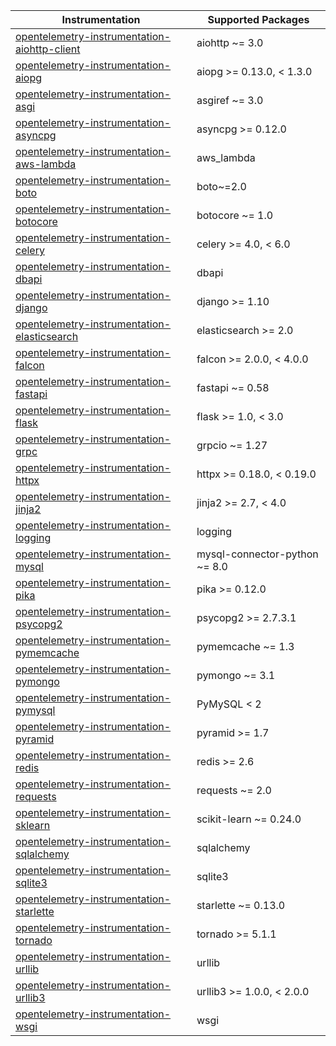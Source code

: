 
| Instrumentation | Supported Packages |
| --------------- | ------------------ |
| [opentelemetry-instrumentation-aiohttp-client](./opentelemetry-instrumentation-aiohttp-client) | aiohttp ~= 3.0 |
| [opentelemetry-instrumentation-aiopg](./opentelemetry-instrumentation-aiopg) | aiopg >= 0.13.0, < 1.3.0 |
| [opentelemetry-instrumentation-asgi](./opentelemetry-instrumentation-asgi) | asgiref ~= 3.0 |
| [opentelemetry-instrumentation-asyncpg](./opentelemetry-instrumentation-asyncpg) | asyncpg >= 0.12.0 |
| [opentelemetry-instrumentation-aws-lambda](./opentelemetry-instrumentation-aws-lambda) | aws_lambda |
| [opentelemetry-instrumentation-boto](./opentelemetry-instrumentation-boto) | boto~=2.0 |
| [opentelemetry-instrumentation-botocore](./opentelemetry-instrumentation-botocore) | botocore ~= 1.0 |
| [opentelemetry-instrumentation-celery](./opentelemetry-instrumentation-celery) | celery >= 4.0, < 6.0 |
| [opentelemetry-instrumentation-dbapi](./opentelemetry-instrumentation-dbapi) | dbapi |
| [opentelemetry-instrumentation-django](./opentelemetry-instrumentation-django) | django >= 1.10 |
| [opentelemetry-instrumentation-elasticsearch](./opentelemetry-instrumentation-elasticsearch) | elasticsearch >= 2.0 |
| [opentelemetry-instrumentation-falcon](./opentelemetry-instrumentation-falcon) | falcon >= 2.0.0, < 4.0.0 |
| [opentelemetry-instrumentation-fastapi](./opentelemetry-instrumentation-fastapi) | fastapi ~= 0.58 |
| [opentelemetry-instrumentation-flask](./opentelemetry-instrumentation-flask) | flask >= 1.0, < 3.0 |
| [opentelemetry-instrumentation-grpc](./opentelemetry-instrumentation-grpc) | grpcio ~= 1.27 |
| [opentelemetry-instrumentation-httpx](./opentelemetry-instrumentation-httpx) | httpx >= 0.18.0, < 0.19.0 |
| [opentelemetry-instrumentation-jinja2](./opentelemetry-instrumentation-jinja2) | jinja2 >= 2.7, < 4.0 |
| [opentelemetry-instrumentation-logging](./opentelemetry-instrumentation-logging) | logging |
| [opentelemetry-instrumentation-mysql](./opentelemetry-instrumentation-mysql) | mysql-connector-python ~= 8.0 |
| [opentelemetry-instrumentation-pika](./opentelemetry-instrumentation-pika) | pika >= 0.12.0 |
| [opentelemetry-instrumentation-psycopg2](./opentelemetry-instrumentation-psycopg2) | psycopg2 >= 2.7.3.1 |
| [opentelemetry-instrumentation-pymemcache](./opentelemetry-instrumentation-pymemcache) | pymemcache ~= 1.3 |
| [opentelemetry-instrumentation-pymongo](./opentelemetry-instrumentation-pymongo) | pymongo ~= 3.1 |
| [opentelemetry-instrumentation-pymysql](./opentelemetry-instrumentation-pymysql) | PyMySQL < 2 |
| [opentelemetry-instrumentation-pyramid](./opentelemetry-instrumentation-pyramid) | pyramid >= 1.7 |
| [opentelemetry-instrumentation-redis](./opentelemetry-instrumentation-redis) | redis >= 2.6 |
| [opentelemetry-instrumentation-requests](./opentelemetry-instrumentation-requests) | requests ~= 2.0 |
| [opentelemetry-instrumentation-sklearn](./opentelemetry-instrumentation-sklearn) | scikit-learn ~= 0.24.0 |
| [opentelemetry-instrumentation-sqlalchemy](./opentelemetry-instrumentation-sqlalchemy) | sqlalchemy |
| [opentelemetry-instrumentation-sqlite3](./opentelemetry-instrumentation-sqlite3) | sqlite3 |
| [opentelemetry-instrumentation-starlette](./opentelemetry-instrumentation-starlette) | starlette ~= 0.13.0 |
| [opentelemetry-instrumentation-tornado](./opentelemetry-instrumentation-tornado) | tornado >= 5.1.1 |
| [opentelemetry-instrumentation-urllib](./opentelemetry-instrumentation-urllib) | urllib |
| [opentelemetry-instrumentation-urllib3](./opentelemetry-instrumentation-urllib3) | urllib3 >= 1.0.0, < 2.0.0 |
| [opentelemetry-instrumentation-wsgi](./opentelemetry-instrumentation-wsgi) | wsgi |